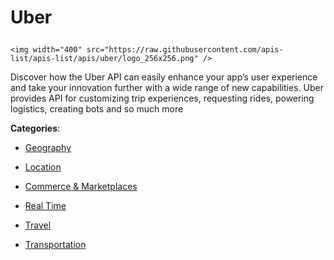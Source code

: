 # Uber<p align="center">
    <img width="400" src="https://raw.githubusercontent.com/apis-list/apis-list/apis/uber/logo_256x256.png" />
</p>

Discover how the Uber API can easily enhance your app’s user experience and take your innovation further with a wide range of new capabilities. Uber provides API for customizing trip experiences, requesting rides, powering logistics, creating bots and so much more

**Categories**:

- [Geography](https://github/apis-list/apis-list#geography)

- [Location](https://github/apis-list/apis-list#location)

- [Commerce & Marketplaces](https://github/apis-list/apis-list#commerce-and-marketplaces)

- [Real Time](https://github/apis-list/apis-list#real-time)

- [Travel](https://github/apis-list/apis-list#travel)

- [Transportation](https://github/apis-list/apis-list#transportation)





